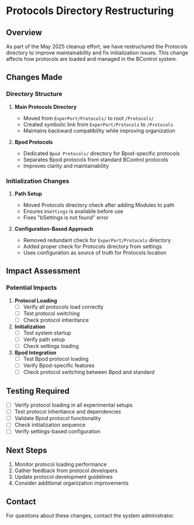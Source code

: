 # Protocols Directory Restructuring

## Overview

As part of the May 2025 cleanup effort, we have restructured the Protocols directory to improve maintainability and fix initialization issues. This change affects how protocols are loaded and managed in the BControl system.

## Changes Made

### Directory Structure

1. **Main Protocols Directory**
   - Moved from `ExperPort/Protocols/` to root `/Protocols/`
   - Created symbolic link from `ExperPort/Protocols` to `/Protocols`
   - Maintains backward compatibility while improving organization

2. **Bpod Protocols**
   - Dedicated `Bpod Protocols/` directory for Bpod-specific protocols
   - Separates Bpod protocols from standard BControl protocols
   - Improves clarity and maintainability

### Initialization Changes

1. **Path Setup**
   - Moved Protocols directory check after adding Modules to path
   - Ensures `bSettings` is available before use
   - Fixes "bSettings is not found" error

2. **Configuration-Based Approach**
   - Removed redundant check for `ExperPort/Protocols` directory
   - Added proper check for Protocols directory from settings
   - Uses configuration as source of truth for Protocols location

## Impact Assessment

### Potential Impacts

1. **Protocol Loading**
   - [ ] Verify all protocols load correctly
   - [ ] Test protocol switching
   - [ ] Check protocol inheritance

2. **Initialization**
   - [ ] Test system startup
   - [ ] Verify path setup
   - [ ] Check settings loading

3. **Bpod Integration**
   - [ ] Test Bpod protocol loading
   - [ ] Verify Bpod-specific features
   - [ ] Check protocol switching between Bpod and standard

## Testing Required

- [ ] Verify protocol loading in all experimental setups
- [ ] Test protocol inheritance and dependencies
- [ ] Validate Bpod protocol functionality
- [ ] Check initialization sequence
- [ ] Verify settings-based configuration

## Next Steps

1. Monitor protocol loading performance
2. Gather feedback from protocol developers
3. Update protocol development guidelines
4. Consider additional organization improvements

## Contact

For questions about these changes, contact the system administrator. 